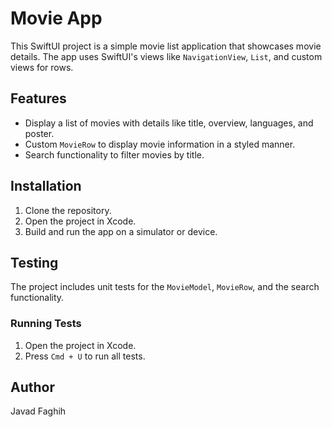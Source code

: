 # Movie App

This SwiftUI project is a simple movie list application that showcases movie details. The app uses SwiftUI's views like `NavigationView`, `List`, and custom views for rows.

## Features

- Display a list of movies with details like title, overview, languages, and poster.
- Custom `MovieRow` to display movie information in a styled manner.
- Search functionality to filter movies by title.

## Installation

1. Clone the repository.
2. Open the project in Xcode.
3. Build and run the app on a simulator or device.

## Testing

The project includes unit tests for the `MovieModel`, `MovieRow`, and the search functionality.

### Running Tests

1. Open the project in Xcode.
2. Press `Cmd + U` to run all tests.

## Author

Javad Faghih

